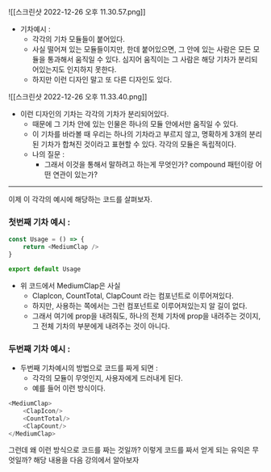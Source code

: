 ![[스크린샷 2022-12-26 오후 11.30.57.png]]
- 기차예시 : 
	- 각각의 기차 모듈들이 붙어있다. 
	- 사실 떨어져 있는 모듈들이지만, 한데 붙어있으면, 그 안에 있는 사람은 모든 모듈을 통과해서 움직일 수 있다. 심지어 움직이는 그 사람은 해당 기차가 분리되어있는지도 인지하지 못한다. 
	- 하지만 이런 디자인 말고 또 다른 디자인도 있다. 

![[스크린샷 2022-12-26 오후 11.33.40.png]]
- 이런 디자인의 기차는 각각의 기차가 분리되어있다. 
	- 때문에 그 기차 안에 있는 인물은 하나의 모듈 안에서만 움직일 수 있다. 
	- 이 기차를 바라볼 때 우리는 하나의 기차라고 부르지 않고, 명확하게 3개의 분리된 기차가 합쳐진 것이라고 표현할 수 있다. 각각의 모듈은 독립적이다. 
	- 나의 질문 : 
		- 그래서 이것을 통해서 말하려고 하는게 무엇인가? compound 패턴이랑 어떤 연관이 있는가? 



--- 

이제 이 각각의 예시에 해당하는 코드를 살펴보자. 

### 첫번째 기차 예시 : 

```javascript
const Usage = () => {
	return <MediumClap />
}

export default Usage
```
- 위 코드에서 MediumClap은 사실 
	- ClapIcon, CountTotal, ClapCount 라는 컴포넌트로 이루어져있다. 
	- 하지만, 사용하는 쪽에서는 그런 컴포넌트로 이루어져있는지 알 길이 없다. 
	- 그래서 여기에 prop을 내려줘도, 하나의 전체 기차에 prop을 내려주는 것이지, 그 전체 기차의 부분에게 내려주는 것이 아니다. 

### 두번째 기차 예시 : 

- 두번째 기차예시의 방법으로 코드를 짜게 되면 : 
	- 각각의 모듈이 무엇인지, 사용자에게 드러내게 된다. 
	- 예를 들어 이런 방식이다. 

```javascript
<MediumClap>
	<ClapIcon/>
	<CountTotal/>
	<ClapCount/> 
</MediumClap>
```

그런데 왜 이런 방식으로 코드를 짜는 것일까? 이렇게 코드를 짜서 얻게 되는 유익은 무엇일까? 해당 내용을 다음 강의에서 알아보자 





